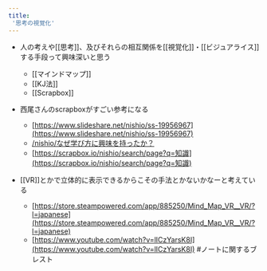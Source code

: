 ```yaml
---
title:
 '思考の視覚化'
---
```


- 人の考えや[[思考]]、及びそれらの相互関係を[[視覚化]]・[[ビジュアライス]]する手段って興味深いと思う
    - [[マインドマップ]]
    - [[KJ法]]
    - [[Scrapbox]]
- 西尾さんのscrapboxがすごい参考になる
    - [https://www.slideshare.net/nishio/ss-19956967](https://www.slideshare.net/nishio/ss-19956967)
    - [/nishio/なぜ学び方に興味を持ったか？](https://scrapbox.io/nishio/なぜ学び方に興味を持ったか？)
    - [https://scrapbox.io/nishio/search/page?q=知識](https://scrapbox.io/nishio/search/page?q=知識)

- [[VR]]とかで立体的に表示できるからこその手法とかないかなーと考えている
    - [https://store.steampowered.com/app/885250/Mind_Map_VR__VR/?l=japanese](https://store.steampowered.com/app/885250/Mind_Map_VR__VR/?l=japanese)
    - [https://www.youtube.com/watch?v=lICzYarsK8I](https://www.youtube.com/watch?v=lICzYarsK8I)
#ノートに関するブレスト
